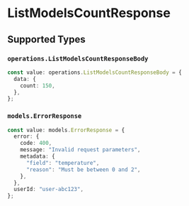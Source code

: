# ListModelsCountResponse


## Supported Types

### `operations.ListModelsCountResponseBody`

```typescript
const value: operations.ListModelsCountResponseBody = {
  data: {
    count: 150,
  },
};
```

### `models.ErrorResponse`

```typescript
const value: models.ErrorResponse = {
  error: {
    code: 400,
    message: "Invalid request parameters",
    metadata: {
      "field": "temperature",
      "reason": "Must be between 0 and 2",
    },
  },
  userId: "user-abc123",
};
```

